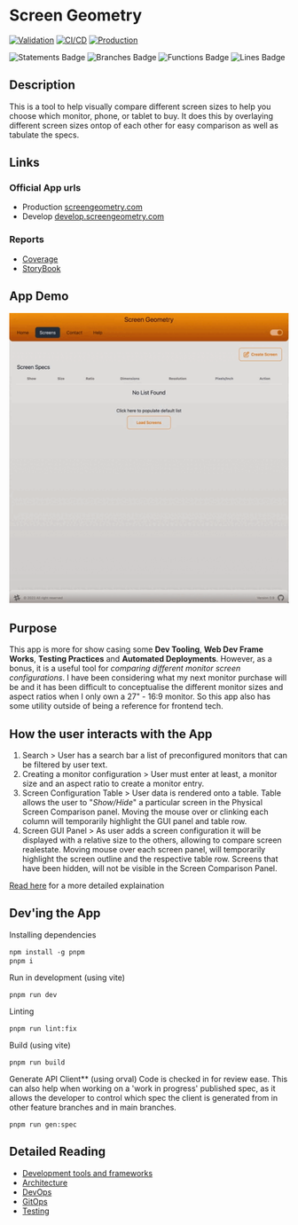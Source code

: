 # Screen Geometry

[![Validation](https://github.com/nader-eloshaiker/screen-geometry-app/actions/workflows/validation.yml/badge.svg)](https://github.com/nader-eloshaiker/screen-geometry-app/actions/workflows/validation.yml)
[![CI/CD](https://github.com/nader-eloshaiker/screen-geometry-app/actions/workflows/cicd.yml/badge.svg)](https://github.com/nader-eloshaiker/screen-geometry-app/actions/workflows/cicd.yml)
[![Production](https://github.com/nader-eloshaiker/screen-geometry-app/actions/workflows/production.yml/badge.svg)](https://github.com/nader-eloshaiker/screen-geometry-app/actions/workflows/production.yml)

![Statements Badge](https://nader-eloshaiker.github.io/screen-geometry-app/badges/statements.svg) ![Branches Badge](https://nader-eloshaiker.github.io/screen-geometry-app/badges/branches.svg) ![Functions Badge](https://nader-eloshaiker.github.io/screen-geometry-app/badges/functions.svg)
![Lines Badge](https://nader-eloshaiker.github.io/screen-geometry-app/badges/lines.svg)

## Description

This is a tool to help visually compare different screen sizes to help you choose which monitor, phone, or tablet to buy. It does this by overlaying different screen sizes ontop of each other for
easy comparison as well as tabulate the specs.

## Links

### Official App urls

- Production [screengeometry.com](https://screengeometry.com)
- Develop [develop.screengeometry.com](https://develop.screengeometry.com)

### Reports

- [Coverage](https://nader-eloshaiker.github.io/screen-geometry-app/coverage)
- [StoryBook](https://nader-eloshaiker.github.io/screen-geometry-app/storybook)

## App Demo

![Demo video](./public/media/ScreenGeometry.gif)

## Purpose

This app is more for show casing some **Dev Tooling**, **Web Dev Frame Works**, **Testing Practices** and **Automated Deployments**. However, as a bonus, it is a useful tool for _comparing different monitor screen configurations_.
I have been considering what my next monitor purchase will be and it has been difficult to conceptualise the different monitor sizes and aspect ratios when I only own a 27" - 16:9 monitor. So this app also has some utility outside of being a reference for frontend tech.

## How the user interacts with the App

1. Search > User has a search bar a list of preconfigured monitors that can be filtered by user text.
2. Creating a monitor configuration > User must enter at least, a monitor size and an aspect ratio to create a monitor entry.
3. Screen Configuration Table > User data is rendered onto a table. Table allows the user to "_Show/Hide_" a particular screen in the Physical Screen Comparison panel. Moving the mouse over or clinking each column will temporarily highlight the GUI panel and table row.
4. Screen GUI Panel > As user adds a screen configuration it will be displayed with a relative size to the others, allowing to compare screen realestate. Moving mouse over each screen panel, will temporarily highlight the screen outline and the respective table row. Screens that have been hidden, will not be visible in the Screen Comparison Panel.

[Read here](./docs/UserGuide.md) for a more detailed explaination

## Dev'ing the App

Installing dependencies

    npm install -g pnpm
    pnpm i

Run in development (using vite)

    pnpm run dev

Linting

    pnpm run lint:fix

Build (using vite)

    pnpm run build

Generate API Client\*\* (using orval)
Code is checked in for review ease. This can also help when working on a 'work in progress' published spec, as it allows the developer to control which spec the client is generated from in other feature branches and in main branches.

    pnpm run gen:spec

## Detailed Reading

- [Development tools and frameworks](./docs/Development.md)
- [Architecture](./docs/Architecture.md)
- [DevOps](./docs/DevOps.md)
- [GitOps](./docs/GitOps.md)
- [Testing](./docs/Testing.md)
